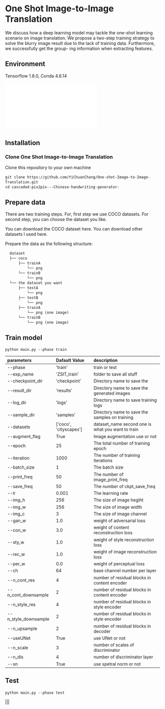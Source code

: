 # One Shot Image-to-Image Translation
We discuss how a deep learning model may tackle the one-shot learning scenario on image translation. We propose a two-step training strategy to solve the blurry image result due to the lack of training data. Furthermore, we successfully get the group- ing information when extracting features.

## Environment
Tensorflow 1.8.0,
Conda 4.6.14

![Alt Network Structure](./img/OHG_structure.pdf)

## Installation
### Clone One Shot Image-to-Image Translation
Clone this repository to your own machine
```
git clone https://github.com/YiChuanChang/One-shot-Image-to-Image-Translation.git
cd cascaded-pix2pix---Chinese-handwriting-generator-
```
## Prepare data

There are two training steps. For, first step we use COCO datasets. For second step, you can choose the dataset you like.

You can download the COCO dataset here.
You can download other datasets I used here.

Prepare the data as the following structure:
```text
  dataset
  ├── coco
      ├── trainA
          └── png 
      └── trainB
          └── png
  └── the dataset you want
      ├── testA
          └── png 
      ├── testB
          └── png   		
      ├── trainA
          └── png (one image)
      └── trainB
          └── png (one image)
```

## Train model
```
python main.py --phase train
```
| parameters        | Dafault Value          | description|
| :------------     |:-------------          | :-----|
| --phase 		   	| 'train'  		        | train or test|
| --exp_name 			| 'ZSIT_train'           | folder to save all stuff|
| --checkpoint_dir 	| 'checkpoint'           | Directory name to save the |checkpoints
| --result_dir 		| 'results'              | Directory name to save the generated images|
| --log_dir 			| 'logs'                 | Directory name to save training logs|
| --sample_dir 		| 'samples'              | Directory name to save the samples on training|
| --datasets        | ['coco', 'cityscapes'] | dataset_name second one is what you want to train|
| --augment_flag    | True    			     | Image augmentation use or not |
| --epoch           | 25					     | The total number of training epoch|
| --iteration       | 1000      			     | The number of training iterations|
| --batch_size      | 1                      | The batch size|
| --print_freq      | 50                     | The number of image_print_freq|
| --save_freq       | 50                     | The number of ckpt_save_freq|
| --lr              | 0.001                  | The learning rate|
| --img_h           | 256                    | The size of image hegiht|
| --img_w  			| 256                    | The size of image width|
| --img_c  			| 3                      | The size of image channel|
| --gan_w  			| 1.0                    | weight of adversarial loss|
| --con_w  			| 3.0                    | weight of content reconstruction loss|
| --sty_w  			| 1.0                    | weight of style reconstruction loss|
| --rec_w  			| 1.0                    | weight of image reconstruction loss|
| --per_w  			| 0.0                    | weight of perceptual loss|
| --ch  				| 64                     | base channel number per layer|
| --n_cont_res  		| 4                      | number of residual blocks in content encoder|
| --n_cont_downsample  | 2    	            | number of residual blocks in content encoder|
| --n_style_res 	   | 4      		            | number of residual blocks in style encoder|
| --n_style_downsample  | 2                  | number of residual blocks in style encoder|
| --n_upsample  		| 2                      | number of residual blocks in decoder|
| --useUNet  			| True                   | use UNet or not|
| --n_scale  			| 3                      | number of scales of discriminator|
| --n_dis  			| 4                      | number of discriminator layer|
| --sn  				| True                   | use spetral norm or not|

## Test
```
python main.py --phase test 
```












|||